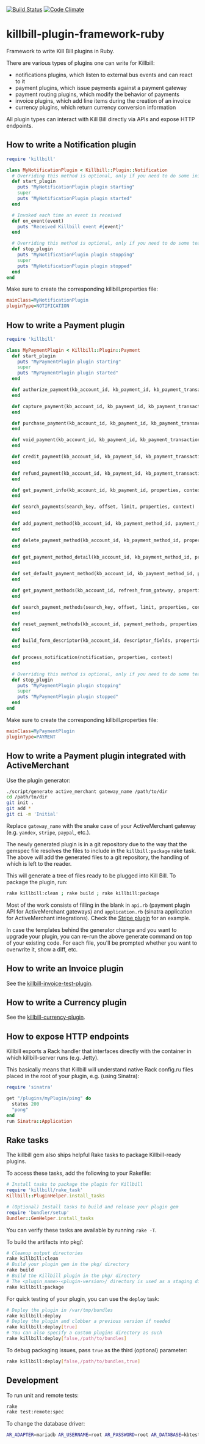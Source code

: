 [![Build Status](https://travis-ci.org/killbill/killbill-plugin-framework-ruby.png)](https://travis-ci.org/killbill/killbill-plugin-framework-ruby)
[![Code Climate](https://codeclimate.com/github/killbill/killbill-plugin-framework-ruby.png)](https://codeclimate.com/github/killbill/killbill-plugin-framework-ruby)

killbill-plugin-framework-ruby
==============================

Framework to write Kill Bill plugins in Ruby.

There are various types of plugins one can write for Killbill:

* notifications plugins, which listen to external bus events and can react to it
* payment plugins, which issue payments against a payment gateway
* payment routing plugins, which modify the behavior of payments
* invoice plugins, which add line items during the creation of an invoice
* currency plugins, which return currency conversion information

All plugin types can interact with Kill Bill directly via APIs and expose HTTP endpoints.

How to write a Notification plugin
----------------------------------

```ruby
require 'killbill'

class MyNotificationPlugin < Killbill::Plugin::Notification
  # Overriding this method is optional, only if you need to do some initialization work
  def start_plugin
    puts "MyNotificationPlugin plugin starting"
    super
    puts "MyNotificationPlugin plugin started"
  end

  # Invoked each time an event is received
  def on_event(event)
    puts "Received Killbill event #{event}"
  end

  # Overriding this method is optional, only if you need to do some tear down work
  def stop_plugin
    puts "MyNotificationPlugin plugin stopping"
    super
    puts "MyNotificationPlugin plugin stopped"
  end
end
```

Make sure to create the corresponding killbill.properties file:

```ini
mainClass=MyNotificationPlugin
pluginType=NOTIFICATION
```

How to write a Payment plugin
-----------------------------

```ruby
require 'killbill'

class MyPaymentPlugin < Killbill::Plugin::Payment
  def start_plugin
    puts "MyPaymentPlugin plugin starting"
    super
    puts "MyPaymentPlugin plugin started"
  end

  def authorize_payment(kb_account_id, kb_payment_id, kb_payment_transaction_id, kb_payment_method_id, amount, currency, properties, context)
  end

  def capture_payment(kb_account_id, kb_payment_id, kb_payment_transaction_id, kb_payment_method_id, amount, currency, properties, context)
  end

  def purchase_payment(kb_account_id, kb_payment_id, kb_payment_transaction_id, kb_payment_method_id, amount, currency, properties, context)
  end

  def void_payment(kb_account_id, kb_payment_id, kb_payment_transaction_id, kb_payment_method_id, properties, context)
  end

  def credit_payment(kb_account_id, kb_payment_id, kb_payment_transaction_id, kb_payment_method_id, amount, currency, properties, context)
  end

  def refund_payment(kb_account_id, kb_payment_id, kb_payment_transaction_id, kb_payment_method_id, amount, currency, properties, context)
  end

  def get_payment_info(kb_account_id, kb_payment_id, properties, context)
  end

  def search_payments(search_key, offset, limit, properties, context)
  end

  def add_payment_method(kb_account_id, kb_payment_method_id, payment_method_props, set_default, properties, context)
  end

  def delete_payment_method(kb_account_id, kb_payment_method_id, properties, context)
  end

  def get_payment_method_detail(kb_account_id, kb_payment_method_id, properties, context)
  end

  def set_default_payment_method(kb_account_id, kb_payment_method_id, properties, context)
  end

  def get_payment_methods(kb_account_id, refresh_from_gateway, properties, context)
  end

  def search_payment_methods(search_key, offset, limit, properties, context)
  end

  def reset_payment_methods(kb_account_id, payment_methods, properties, context)
  end

  def build_form_descriptor(kb_account_id, descriptor_fields, properties, context)
  end

  def process_notification(notification, properties, context)
  end

  # Overriding this method is optional, only if you need to do some tear down work
  def stop_plugin
    puts "MyPaymentPlugin plugin stopping"
    super
    puts "MyPaymentPlugin plugin stopped"
  end
end
```

Make sure to create the corresponding killbill.properties file:

```ini
mainClass=MyPaymentPlugin
pluginType=PAYMENT
```

How to write a Payment plugin integrated with ActiveMerchant
------------------------------------------------------------

Use the plugin generator:

```bash
./script/generate active_merchant gateway_name /path/to/dir
cd /path/to/dir
git init .
git add *
git ci -m 'Initial'
```

Replace `gateway_name` with the snake case of your ActiveMerchant gateway (e.g. `yandex`, `stripe`, `paypal`, etc.).

The newly generated plugin is in a git repository due to the way that the gemspec file resolves the files to include in the `killbill:package` rake task.  The above will add the generated files to a git repository, the handling of which is left to the reader.

This will generate a tree of files ready to be plugged into Kill Bill. To package the plugin, run:

```bash
rake killbill:clean ; rake build ; rake killbill:package
```

Most of the work consists of filling in the blank in `api.rb` (payment plugin API for ActiveMerchant gateways) and `application.rb` (sinatra application for ActiveMerchant integrations). Check the [Stripe plugin](https://github.com/killbill/killbill-stripe-plugin) for an example.

In case the templates behind the generator change and you want to upgrade your plugin, you can re-run the above
generate command on top of your existing code. For each file, you'll be prompted whether you want to overwrite it, show a
diff, etc.

How to write an Invoice plugin
------------------------------

See the [killbill-invoice-test-plugin](https://github.com/killbill/killbill-invoice-test-plugin).

How to write a Currency plugin
------------------------------

See the [killbill-currency-plugin](https://github.com/killbill/killbill-currency-plugin).

How to expose HTTP endpoints
----------------------------

Killbill exports a Rack handler that interfaces directly with the container in which killbill-server runs (e.g. Jetty).

This basically means that Killbill will understand native Rack config.ru files placed in the root of your plugin, e.g. (using Sinatra):

```ruby
require 'sinatra'

get "/plugins/myPlugin/ping" do
  status 200
  "pong"
end
run Sinatra::Application
```

Rake tasks
----------

The killbill gem also ships helpful Rake tasks to package Killbill-ready plugins.

To access these tasks, add the following to your Rakefile:

```ruby
# Install tasks to package the plugin for Killbill
require 'killbill/rake_task'
Killbill::PluginHelper.install_tasks

# (Optional) Install tasks to build and release your plugin gem
require 'bundler/setup'
Bundler::GemHelper.install_tasks
```

You can verify these tasks are available by running `rake -T`.

To build the artifacts into pkg/:

```bash
# Cleanup output directories
rake killbill:clean
# Build your plugin gem in the pkg/ directory
rake build
# Build the Killbill plugin in the pkg/ directory
# The <plugin_name>-<plugin-version>/ directory is used as a staging directory
rake killbill:package
```

For quick testing of your plugin, you can use the `deploy` task:

```bash
# Deploy the plugin in /var/tmp/bundles
rake killbill:deploy
# Deploy the plugin and clobber a previous version if needed
rake killbill:deploy[true]
# You can also specify a custom plugins directory as such
rake killbill:deploy[false,/path/to/bundles]
```

To debug packaging issues, pass `true` as the third (optional) parameter:

```bash
rake killbill:deploy[false,/path/to/bundles,true]
```

Development
-----------

To run unit and remote tests:

```bash
rake
rake test:remote:spec
```

To change the database driver:

```bash
AR_ADAPTER=mariadb AR_USERNAME=root AR_PASSWORD=root AR_DATABASE=kbtest rake
```
